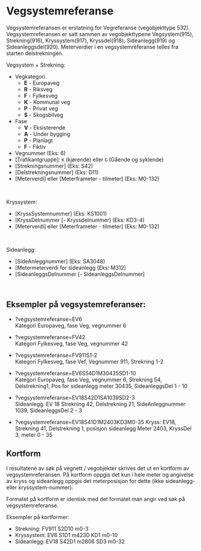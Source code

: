 

# Vegsystemreferanse
Vegsystemreferansen er erstatning for Vegreferanse (vegobjekttype 532). 
Vegsystemreferansen er satt sammen av vegobjekttypene Vegsystem(915), Strekning(916), Kryssystem(917), Kryssdel(918), Sideanlegg(919) og Sideanleggsdel(920).
Meterverdier i en vegsystemreferanse telles fra starten delstrekningen.



Vegsystem + Strekning:
- Vegkategori
  * <b>E</b> - Europaveg
  * <b>R</b> - Riksveg
  * <b>F</b> - Fylkesveg
  * <b>K</b> - Kommunal veg
  * <b>P</b> - Privat veg
  * <b>S</b> - Skogsbilveg
- Fase  
  * <b>V</b> - Eksisterende
  * <b>A</b> - Under bygging
  * <b>P</b> - Planlagt
  * <b>F</b> - Fiktiv
- Vegnummer    (Eks:  6)
- [Trafikantgruppe]: `K` (kjørende) eller `G` (Gående og syklende)
- [Strekningsnummer]     (Eks:  S42)
- [Delstrekningsnummer]  (Eks: D11)
- [Meterverdi]  eller  [Meterframeter - tilmeter]  (Eks: M0-132)


<br>         
         
Kryssystem:
- [KryssSystemnummer]    (Eks:   KS1001)  
- [KryssDelnummer  [-   Kryssdelnummer]            (Eks:  KD3-4)  <br>
- [Meterverdi]  eller  [Meterframeter - tilmeter]  (Eks: M0-132)
  

<br>

Sideanlegg:
- [SideAnleggnummer]    (Eks: SA3048) 
- [Metermeterverdi for sideanlegg  (Eks: M312)                                              
- [SideanleggsDelnummer  [- SideanleggsDelnummer]


<br>
  
## Eksempler på vegsystemreferanser:

-  ?vegsystemreferanse=EV6  
   Kategori Europaveg, fase Veg, vegnummer 6
    
-  ?vegsystemreferanse=FV42  
   Kategori  Fylkesveg, fase Veg, vegnummer 42

-  ?vegsystemreferanse=FV911S1-2          
   Kategori  Fylkesveg, fase Vef, Vegnummer 911, Strekning 1-2
   
-  ?vegsystemreferanse=EV6S54D1M30435SD1-10         
   Kategori Europaveg, fase Veg, vegnummer 6, Strekning 54, Delstrekning1,  Pos for sideanlegg meter 30435, SideanleggsDel 1 - 10
 
-  ?vegsystemreferanse=EV18S42D1SA1039SD2-3    <br>
   Sideanlegg: EV 18 Strekning 42, Delstrekning 21, SideAnleggnummer 1039, SideanleggsDel 2 - 3
   
-  ?vegsystemreferanse=EV18S41D1M2403KD3M0-35
   Kryss: EV18, Strekning 41, Delstrekning 1, posisjon sideanlegg Meter 2403, KryssDel 3, meter 0 - 35   
 
  

## Kortform

I resultatene av søk på vegnett / vegobjekter skrives det ut en kortform av vegsystemreferansen.
På kortform oppgis det kun i hele meter og angivelse av kryss og sideanlegg oppgis det meterposisjon for dette (ikke sideanlegg- eller kryssystem-nummer).

Formatet på kortform er identisk med det formatet man angir ved søk på vegsystemreferanse.

Eksempler på kortformer:
* Strekning: FV911 S2D10 m0-3      
* Kryssystem: EV6 S1D1 m4230 KD1 m0-10
* Sideanlegg: EV18 S42D1 m2806 SD3 m0-32  





